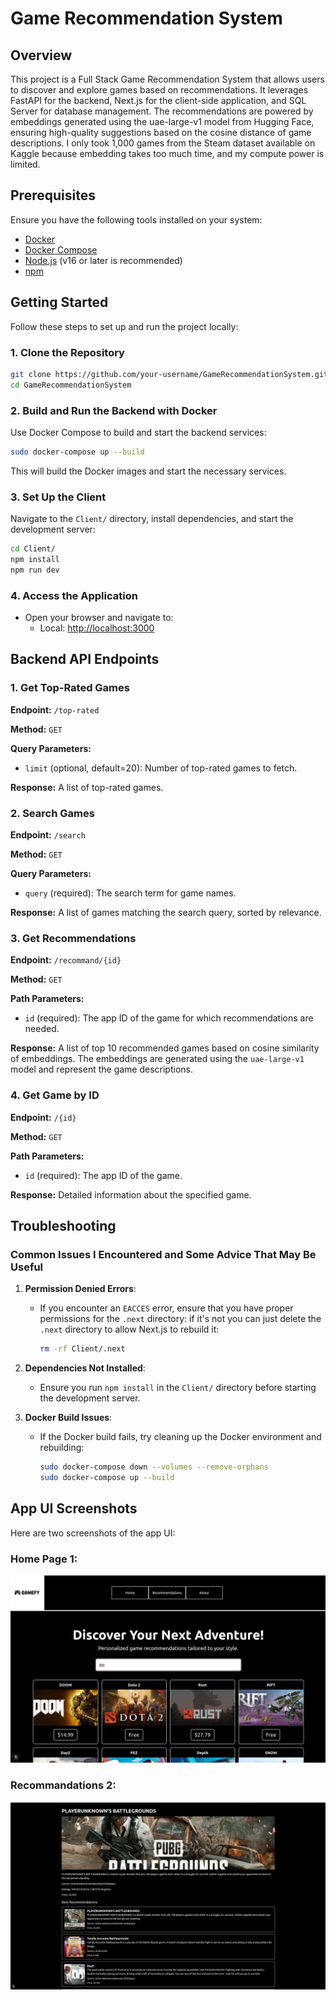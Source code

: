 # Game Recommendation System

## Overview
This project is a Full Stack Game Recommendation System that allows users to discover and explore games based on recommendations. It leverages FastAPI for the backend, Next.js for the client-side application, and SQL Server for database management. The recommendations are powered by embeddings generated using the uae-large-v1 model from Hugging Face, ensuring high-quality suggestions based on the cosine distance of game descriptions. I only took 1,000 games from the Steam dataset available on Kaggle because embedding takes too much time, and my compute power is limited. 
## Prerequisites

Ensure you have the following tools installed on your system:

- [Docker](https://www.docker.com/)
- [Docker Compose](https://docs.docker.com/compose/)
- [Node.js](https://nodejs.org/) (v16 or later is recommended)
- [npm](https://www.npmjs.com/)

## Getting Started

Follow these steps to set up and run the project locally:

### 1. Clone the Repository

```bash
git clone https://github.com/your-username/GameRecommendationSystem.git
cd GameRecommendationSystem
```

### 2. Build and Run the Backend with Docker

Use Docker Compose to build and start the backend services:

```bash
sudo docker-compose up --build
```

This will build the Docker images and start the necessary services.

### 3. Set Up the Client

Navigate to the `Client/` directory, install dependencies, and start the development server:

```bash
cd Client/
npm install
npm run dev
```

### 4. Access the Application

- Open your browser and navigate to:
  - Local: [http://localhost:3000](http://localhost:3000)

## Backend API Endpoints

### 1. Get Top-Rated Games
**Endpoint:** `/top-rated`

**Method:** `GET`

**Query Parameters:**
- `limit` (optional, default=20): Number of top-rated games to fetch.

**Response:**
A list of top-rated games.

### 2. Search Games
**Endpoint:** `/search`

**Method:** `GET`

**Query Parameters:**
- `query` (required): The search term for game names.

**Response:**
A list of games matching the search query, sorted by relevance.

### 3. Get Recommendations
**Endpoint:** `/recommand/{id}`

**Method:** `GET`

**Path Parameters:**
- `id` (required): The app ID of the game for which recommendations are needed.

**Response:**
A list of top 10 recommended games based on cosine similarity of embeddings. The embeddings are generated using the `uae-large-v1` model and represent the game descriptions.

### 4. Get Game by ID
**Endpoint:** `/{id}`

**Method:** `GET`

**Path Parameters:**
- `id` (required): The app ID of the game.

**Response:**
Detailed information about the specified game.

## Troubleshooting

### Common Issues I Encountered and Some Advice That May Be Useful

1. **Permission Denied Errors**:
   - If you encounter an `EACCES` error, ensure that you have proper permissions for the `.next` directory:
     if it's not you can just delete the `.next` directory to allow Next.js to rebuild it:
     ```bash
     rm -rf Client/.next
     ```

2. **Dependencies Not Installed**:
   - Ensure you run `npm install` in the `Client/` directory before starting the development server.

3. **Docker Build Issues**:
   - If the Docker build fails, try cleaning up the Docker environment and rebuilding:
     ```bash
     sudo docker-compose down --volumes --remove-orphans
     sudo docker-compose up --build

## App UI Screenshots

Here are two screenshots of the app UI:

### Home Page 1:
![Home Page](images/homepage.png)

### Recommandations 2:
![Recommandations ](images/recoms.png)